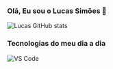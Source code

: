 ### Olá, Eu sou o Lucas Simões 👋

![Lucas GitHub stats](https://github-readme-stats.vercel.app/api?username=salvelukan&show_icons=true&theme=dracula)

### Tecnologias do meu dia a dia

<img alt="VS Code" src="https://img.shields.io/badge/Python-14354C?style=for-the-badge&logo=python&logoColor=white" />



